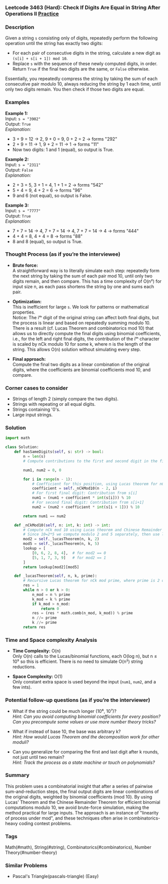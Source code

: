 ### Leetcode 3463 (Hard): Check If Digits Are Equal in String After Operations II [Practice](https://leetcode.com/problems/check-if-digits-are-equal-in-string-after-operations-ii)

### Description  
Given a string `s` consisting only of digits, repeatedly perform the following operation until the string has exactly two digits:
- For each pair of consecutive digits in the string, calculate a new digit as `(s[i] + s[i + 1]) mod 10`.
- Replace `s` with the sequence of these newly computed digits, in order.
Return `True` if the final two digits are the same, or `False` otherwise.

Essentially, you repeatedly compress the string by taking the sum of each consecutive pair modulo 10, always reducing the string by 1 each time, until only two digits remain. You then check if those two digits are equal.

### Examples  

**Example 1:**  
Input: `s = "3902"`  
Output: `True`  
*Explanation:*
- 3 + 9 = 12 → 2, 9 + 0 = 9, 0 + 2 = 2 → forms "292"
- 2 + 9 = 11 → 1, 9 + 2 = 11 → 1 → forms "11"
- Now two digits: 1 and 1 (equal), so output is True.

**Example 2:**  
Input: `s = "2311"`  
Output: `False`  
*Explanation:*
- 2 + 3 = 5, 3 + 1 = 4, 1 + 1 = 2 → forms "542"
- 5 + 4 = 9, 4 + 2 = 6 → forms "96"
- 9 and 6 (not equal), so output is False.

**Example 3:**  
Input: `s = "7777"`  
Output: `True`  
*Explanation:*
- 7 + 7 = 14 → 4, 7 + 7 = 14 → 4, 7 + 7 = 14 → 4 → forms "444"
- 4 + 4 = 8, 4 + 4 = 8 → forms "88"
- 8 and 8 (equal), so output is True.

### Thought Process (as if you’re the interviewee)  
- **Brute force:**  
  A straightforward way is to literally simulate each step: repeatedly form the next string by taking the sum of each pair mod 10, until only two digits remain, and then compare. This has a time complexity of O(n²) for input size n, as each pass shortens the string by one and sums each pair.

- **Optimization:**  
  This is inefficient for large `s`. We look for patterns or mathematical properties.  
  Notice: The iᵗʰ digit of the original string can affect both final digits, but the process is linear and based on repeatedly summing modulo 10.  
  There is a result (cf. Lucas Theorem and combinatorics mod 10) that allows us to directly compute the final digits using binomial coefficients, i.e., for the left and right final digits, the contribution of the iᵗʰ character is scaled by nCk modulo 10 for some k, where n is the length of the string. This allows O(n) solution without simulating every step.

- **Final approach:**  
  Compute the final two digits as a linear combination of the original digits, where the coefficients are binomial coefficients mod 10, and compare.

### Corner cases to consider  
- Strings of length 2 (simply compare the two digits).
- Strings with repeating or all equal digits.
- Strings containing '0's.
- Large input strings.

### Solution

```python
import math

class Solution:
    def hasSameDigits(self, s: str) -> bool:
        n = len(s)
        # Compute contributions to the first and second digit in the final step

        num1, num2 = 0, 0

        for i in range(n - 1):
            # Coefficient for this position, using Lucas theorem for nCk mod 10
            coefficient = self._nCkMod10(n - 2, i)
            # For first final digit: Contribution from s[i]
            num1 = (num1 + coefficient * int(s[i])) % 10
            # For second final digit: Contribution from s[i+1]
            num2 = (num2 + coefficient * int(s[i + 1])) % 10

        return num1 == num2

    def _nCkMod10(self, n: int, k: int) -> int:
        # Compute nCk mod 10 using Lucas theorem and Chinese Remainder Theorem
        # Since 10=2*5 we compute modulo 2 and 5 separately, then use lookup
        mod2 = self._lucasTheorem(n, k, 2)
        mod5 = self._lucasTheorem(n, k, 5)
        lookup = [
            [0, 6, 2, 8, 4],  # for mod2 == 0
            [5, 1, 7, 3, 9]   # for mod2 == 1
        ]
        return lookup[mod2][mod5]

    def _lucasTheorem(self, n, k, prime):
        # Recursive Lucas theorem for nCk mod prime, where prime is 2 or 5
        res = 1
        while n > 0 or k > 0:
            n_mod = n % prime
            k_mod = k % prime
            if k_mod > n_mod:
                return 0
            res = (res * math.comb(n_mod, k_mod)) % prime
            n //= prime
            k //= prime
        return res
```

### Time and Space complexity Analysis  

- **Time Complexity:** O(n)  
  Only O(n) calls to the Lucas/binomial functions, each O(log n), but n ≤ 10⁵ so this is efficient. There is no need to simulate O(n²) string reductions.

- **Space Complexity:** O(1)  
  Only constant extra space is used beyond the input (`num1`, `num2`, and a few ints).

### Potential follow-up questions (as if you’re the interviewer)  

- What if the string could be much longer (10⁶, 10⁷)?  
  *Hint: Can you avoid computing binomial coefficients for every position? Can you precompute some values or use more number theory tricks?*

- What if instead of base 10, the base was arbitrary k?  
  *Hint: How would Lucas Theorem and the decomposition work for other moduli?*

- Can you generalize for comparing the first and last digit after k rounds, not just until two remain?  
  *Hint: Track the process as a state machine or touch on polynomials?*

### Summary
This problem uses a combinatorial insight that after a series of pairwise sum-and-reduction steps, the final output digits are linear combinations of the original digits, weighted by binomial coefficients (mod 10). By using Lucas' Theorem and the Chinese Remainder Theorem for efficient binomial computations modulo 10, we avoid brute-force simulation, making the method practical for large inputs. The approach is an instance of "linearity of process under mod", and these techniques often arise in combinatorics-heavy coding contest problems.

### Tags
Math(#math), String(#string), Combinatorics(#combinatorics), Number Theory(#number-theory)

### Similar Problems
- Pascal's Triangle(pascals-triangle) (Easy)